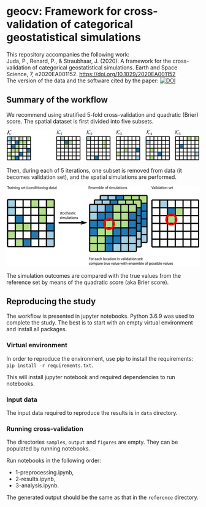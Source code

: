# geocv: Framework for cross-validation of categorical geostatistical simulations

This repository accompanies the following work:  
Juda, P., Renard, P., & Straubhaar, J. (2020). A framework for the cross-validation of categorical geostatistical simulations. Earth and Space Science, 7, e2020EA001152. https://doi.org/10.1029/2020EA001152  
The version of the data and the software cited by the paper: [![DOI](https://zenodo.org/badge/240537037.svg)](https://zenodo.org/badge/latestdoi/240537037)

## Summary of the workflow

We recommend using stratified 5-fold cross-validation and quadratic (Brier) score.
The spatial dataset is first divided into five subsets.

![5-fold split](assets/fivefold.jpg)

Then, during each of 5 iterations, one subset is removed from data (it becomes validation set),
and the spatial simulations are performed.

![CV iteration](assets/simulation.jpg)

The simulation outcomes are compared with the true values from the reference set
by means of the quadratic score (aka Brier score).

## Reproducing the study
The workflow is presented in jupyter notebooks.
Python 3.6.9 was used to complete the study.
The best is to start with an empty virtual environment
and install all packages.

### Virtual environment
In order to reproduce the environment, 
use pip to install the requirements: `pip install -r requirements.txt`.

This will install jupyter notebook and required dependencies to run notebooks.

### Input data
The input data required to reproduce the results is in `data` directory.

### Running cross-validation
The directories `samples`, `output` and `figures` are empty. They can be populated by running notebooks.

Run notebooks in the following order:
- 1-preprocessing.ipynb,
- 2-results.ipynb,
- 3-analysis.ipynb.

The generated output should be the same as that in the `reference` directory.
